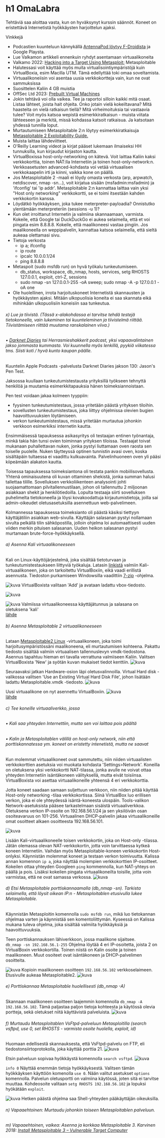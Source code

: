# h1 OmaLabra

Tehtäviä saa aloittaa vasta, kun on hyväksynyt kurssin säännöt. Koneet on eristettävä Internetistä hyökkäysten harjoittelun ajaksi.

Vinkkejä
+ Podcastien kuunteluun kännykällä [AntennaPod löytyy F-Droidista](https://f-droid.org/en/packages/de.danoeh.antennapod/) ja Google Playsta.
+ Lue Valkamon artikkeli ennenkuin ryhdyt asentamaan virtuaalikoneita
+ Valkamo 2022: [Hacking into a Target Using Metasploit:](https://tuomasvalkamo.com/PenTestCourse/week-2/) Metasploitable
+ Halutessasi voit käyttää myös muita virtualisointiympäristöjä kuin VirtualBoxia, esim Macilla UTM. Tämä edellyttää toki omaa soveltamista.
+ Virtuaalikoneiisin voi asentaa uusia verkkokortteja vain, kun ne ovat sammuksissa
+ Suosittelen Kaliin 4 GB muistia
+ OffSec Ltd 2023: [Prebuilt Virtual Machines](https://tuomasvalkamo.com/PenTestCourse/week-2/)
+ Jokin tehtävä voi olla vaikea. Tee ja raportoi silloin kaikki mitä osaat. Listaa lähteet, joista hait ohjeita. Onko jotain vielä kokeiltavana? Mitä haasteita on vielä ratkaisun tiellä? Mitä virheimoituksia tai vastaavia tulee? Voit myös katsoa wepistä esimerkkiratkaisun - muista viitata lähteeseen ja merkitä, missä kohdassa katsoit ratkaisua. Ja katsotaan yhdessä tunnilla loput.
+ Murtautumiseen Metasploitable 2:n löytyy esimerkkiratkaisuja [Metasploitable 2 Exploitability Guide.](https://docs.rapid7.com/metasploit/metasploitable-2-exploitability-guide)
+ Muista laittaa lähdeviitteet. 
+ O'Reilly Learning videot ja kirjat pääset lukemaan ilmaiseksi HH tunnuksilla, kun kirjaudut kirjaston kautta.
+ VirtualBoxissa host-only-networking on kätevä. Voit laittaa Kaliin kaksi verkkokorttia, toinen NAT:lla Internetiin ja toinen host-only-network:n. Verkkoasetusten advanced-kohdasta voi vetää virtuaalisen verkkokaapelin irti ja kiinni, vaikka kone on päällä.
+ Jos Metasploitable 2 -maali ei löydy omasta verkosta (arp, arpwatch, netdiscover, nmap -sn...), voit kirjatua sisään (msfadmin:msfadmin) ja 'ifconfig' tai 'ip addr'. Metasploitable 2:n kannattaa laittaa vain yksi "Host only networking" verkkokortti, se ei toimi itsestään kahden verkkokortin kanssa.
+ Löydätkö hyökkäyksen, joka tukee meterpreter-payloadia? Onnistutko ylentämään meterpreteriin (sessions -u 1)?
+ Kun olet irroittanut Internetin ja valmiina skannaamaan, varmista. Kokeile, että Google tai DuckDuckGo ei aukea selaimella, että et voi pingata esim 8.8.8.8. Kokeile, että maalikoneesi vastaa pingiin. Jos maalikoneella on weppipalvelin, kannattaa katsoa selaimella, että sieltä aukeaa olettamasi sivu.
+ Tietoja verkosta
  + ip a; ifconfig
  + ip route
  + ipcalc 10.0.0.1/24
  + ping 8.8.8.8
+ Metaspoit (sudo msfdb run) on hyvä työkalu tunkeutumiseen.
  + db_status, workspace, db_nmap, hosts, services, setg RHOSTS 127.0.0.1, exploit, ctrl-Z, sessions
  + sudo nmap -sn 127.0.0.1-255 -oA sweep; sudo nmap -A -p 127.0.0.1 -oA one
+ Ole huolellinen, irrota harjoituskoneet Internetistä skannausten ja hyökkäysten ajaksi. Mitään ulkopuolisia koneita ei saa skannata eikä mihinkään ulkopuolisiin koneisiin saa tunkeutua.

###### x) Lue ja tiivistä. (Tässä x-alakohdassa ei tarvitse tehdä testejä tietokoneella, vain lukeminen tai kuunteleminen ja tiivistelmä riittää. Tiivistämiseen riittää muutama ranskalainen viiva.)  
###### • [Darknet Diaries](https://darknetdiaries.com/) tai Herrasmieshakkerit podcast, yksi vapaavalintainen jakso jommasta kummasta. Voi kuunnella myös lenkillä, pyykiä viikatessa tms. Siisti koti / hyvä kunto kaupan päälle.

Kuuntelin Apple Podcasts -palvelusta Darknet Diaries jakson 130: Jason's Pen Test.

Jaksossa kuullaan tunkeutumistestausta yrityksillä työkseen tehnyttä henkilöä ja muutamia esimerkkitapauksia hänen toimeksiannoistaan. 

Pen test voidaan jakaa kolmeen tyyppiin:  
+ fyysinen tunkeutumistestaus, jossa yritetään päästä yrityksen tiloihin.
+ sovellusten tunkeutumistestaus, joka liittyy ohjelmissa olevien bugien haavoittuvuuksien löytämiseen. 
+ verkon tunkeutumistestaus, missä yritetään murtautua johonkin verkkoon esimerkiksi internetin kautta.

Ensimmäisessä tapauksessa asikasyritys oli testaajan entinen työnantaja, minkä takia hän tunsi ovien toiminnan yrityksen tiloissa. Testaajat toivat mukanaan puhallettavan nuken, jonka pystyi liuttamaan oven raosta sen toiselle puolelle. Nuken täytteyssä optinen tunnistin avasi oven, koska sisältäpäin tultaessa ei vaadittu kulkuavainta. Palvelinhuoneen oven yli pääsi kiipeämään alakaton kautta. 

Toisessa tapauksessa toimeksiantona oli testata pankin mobiilisovellusta. Yhtenä ominaisuutena oli kuvan ottaminen shekistä, jonka summan halusi tallettaa tilille. Sovelluksen verkkoliikenteen analysointi johti suojaamattomaan pilvitallennustilaan, johon oli tallennuttu 2 miljoonan asiakkaan shekit ja henkilötiedoilla. Lopulta testaaja siirti sovelluksen puhelimelta tietokoneella ja löysi kovakoodattuja kirjautumistietoja, joilla sai admin-oikeudet oletusasetuksilla asennettuun web-palvelimeen.

Kolmannessa tapauksessa toimeksianto oli päästä käsiksi tiettyyn käyttäjätiliin asiakkan web-sivulla. Käyttäjän salasanan pystyi nollamaan sivulta pelkällä tilin sähköpostilla, jolloin ohjelma loi automaattisesti uuden viiden merkin pituisen salasanan. Uuden heikon salasanan pystyi murtamaan brute-force-hyökkäyksellä. 

###### a) Asenna Kali virtuaalikoneeseen

Kali on Linux-käyttöjärjestelmä, joka sisältää tietoturvaan ja tunkeutumistestaukseen liittyviä työkaluja. Latasin [linkistä](https://cdimage.kali.org/kali-2023.1/kali-linux-2023.1-virtualbox-amd64.7z) valmiin Kali-virtuaalikoneen, joka on tarkoitettu VirtualBoxiin, eikä vaadi erillistä asennusta. Tiedoston purkamiseen Windowsilla vaadittiin [7-zip](https://www.7-zip.org/a/7z2201-x64.exe) -ohjelma.

![kuva](https://user-images.githubusercontent.com/103586741/228532671-41b6a9a9-d060-47d8-829b-d38152cf541b.png)
VirtualBoxista valitaan 'Add' ja avataan ladattu vbox-tiedosto.

![kuva](https://user-images.githubusercontent.com/103586741/228538045-f5ac3670-e48c-4136-a8a3-be49cdab4f50.png)

![kuva](https://user-images.githubusercontent.com/103586741/228539261-16ce9ab5-4183-4a37-bcd4-0111330ba28a.png)
Valmiissa virtuaalikoneessa käyttäjätunnus ja salasana on oletuksena 'kali'  
[lähde](https://www.kali.org/docs/virtualization/import-premade-virtualbox/)

###### b) Asenna Metasploitable 2 virtuaalikoneeseen

Lataan [Metasploitable2 Linux](https://sourceforge.net/projects/metasploitable/) -virtuaalikoneen, joka toimi harjoitusympäristössäni maalikoneena, eli murtautumisen kohteena. Pakattu tiedosto sisältää valmiin virtuaalisen tallennuslevyn vmdk-tiedostona. Asennus tapahtuu hieman eri tavalla verrattuna valmiiseen Kaliin. Valitsen VirtualBoxista 'New' ja syötän kuvan mukaiset tiedot kenttiin. 
![kuva](https://user-images.githubusercontent.com/103586741/228551582-c4bde08a-b3f3-4d3f-94ca-d28aec944418.png)

Seuraavaksi jatkan Hardware-osion läpi oletusvalinnoilla. Virtual Hard disk -valikossa valitsen 'Use an Existing Virtual Hard Disk File', johon lisätään ladattu Metasploitable.vmdk -tiedosto. 
![kuva](https://user-images.githubusercontent.com/103586741/228552382-8e3a0d57-7c3f-4772-a5e9-72fb35c1a098.png)

Uusi virtuaalikone on nyt asennettu VirtualBoxiin. 
![kuva](https://user-images.githubusercontent.com/103586741/228565145-9c217f89-6fdd-4381-9094-8929a64ab7af.png)  
[lähde ](https://www.geeksforgeeks.org/how-to-install-metasploitable-2-in-virtualbox/)

###### c) Tee koneille virtuaaliverkko, jossa
###### • Kali saa yhteyden Internettiin, mutta sen voi laittaa pois päältä
###### • Kalin ja Metasploitablen välillä on host-only network, niin että porttiskannatessa ym. koneet on eristetty intenetistä, mutta ne saavat

Kun molemmat virtuaalikoneet ovat sammutettu, niin niiden virtuaalisten verkkokorttien asetuksia voi muokata kohdasta 'Settings>Network'. Koneilla on oletuksena yksi verkkokortti NAT-tilassa, jonka avulle ne voivat ottaa yhteyden Internetiin isäntäkoneen välityksellä, mutta eivät toisiinsa. VirtualBoxista voi asettaa virtuaalikoneille yhteensä 4 eri verkkokorttia. 

Jotta koneet saadaan samaan suljettuun verkkoon, niin niiden pitää käyttää Host-only networking -tilaa verkkokortissa. Siinä VirtualBox luo erillisen verkon, joka ei ole yhteydessä isäntä-koneesta ulospäin. Tools-valikon Network-asetuksista pääsee tarkastelmaan sisäistä virtuaaliverkkoa. Oletuksena verkon IP-osoite on 192.168.56.1/24 ja sen yksilöivän osan osoiteavaruus on 101-256. Virtuaalinen DHCP-palvelin jakaa virtuaalikoneille omat osoitteet alkaen osoitteesta 192.168.56.101.  

![kuva](https://user-images.githubusercontent.com/103586741/228588977-27d5d34e-13c4-49f1-9437-e307e59581d0.png)

Lisään Kali-virtuaalikoneelle toisen verkkokortin, joka on Host-only -tilassa. Jätän olemassa olevan NAT-verkkokortin, jotta voin tarvittaessa kytkeä koneen Internetiin. Vaihdan myös Metasploitable-koneen verkkokortin Host-onlyksi. Käynnistän molemmat koneet ja testaan verkon toimivuutta. Kalissa annan komennon `ip a`, joka näyttää molempien verkkokorttien IP-osoitteet. Kokeilen ottaa yhteyden Googleen `ping` kommennolla, kun NAT-yhteys on päällä ja pois. Lisäksi kokeilen pingata virtuaalikoneilta toisille, jotta voin varmistaa, että ne ovat samassa verkossa. 
![kuva](https://user-images.githubusercontent.com/103586741/228597462-8c274ba2-c6d8-4a04-ade3-bf37b07a6783.png)


###### d) Etsi Metasploitable porttiskannaamalla (db_nmap -sn). Tarkista selaimella, että löysit oikean IP:n - Metasploitablen etusivulla lukee Metasploitable.

Käynnistän Metasploitin komennolla `sudo msfdb run`, mikä luo tietokannan ohjelmaa varten ja käynnistää sen komentoliittymän. Kyseessä on Kalissa mukana tuleva ohjelma, joka sisältää valmiita hyökkäyksiä ja haavoittuvuuksia.

Teen porttiskannauksen lähiverkkoon, jossa maalikone sijaitsee.  
`db_nmap -sn 192.168.56.1-255` Ohjelma löytää 4 eri IP-osoitetta, joista 2 on VirtualBoxin verkkokortilla. Toinen niistä on Kalin osoite ja toinen maalikoneen. Muut osoiteet ovat isäntäkoneen ja DHCP-palvelimen osoitteita. 

![kuva](https://user-images.githubusercontent.com/103586741/228621482-6bb9bca4-56e1-4c33-a389-645bd0f0d3e1.png)
Kopioin maalikoneen osoitteen `192.168.56.102` verkkoselaimeen. Etusivulle aukeaa Metasploitable2.
![kuva](https://user-images.githubusercontent.com/103586741/228621570-00aa823d-02c5-418b-8bbb-85395613166f.png)

###### e) Porttiskannaa Metasploitable huolellisesti (db_nmap -A)

Skannaan maalikoneen osoitteen laajemmin komennolla `db_nmap -A 192.168.56.102`. Tämä paljastaa paljon tietoja kohteesta ja käytössä olevia portteja, sekä oletukset niitä käyttävistä palveluista. 
![kuva](https://user-images.githubusercontent.com/103586741/228626393-923cdcf8-36aa-4072-bf5f-07bf203af58a.png)

###### f) Murtaudu Metasploitablen VsFtpd-palveluun Metasploitilla (search vsftpd, use 0, set RHOSTS - varmista osoite huolella, exploit, id)

Huomaan edellisestä skannauksesta, että VsFtpd-palvelu on FTP, eli tiedostonsiirtoprotokolla, joka käyttää porttia 21.
![kuva](https://user-images.githubusercontent.com/103586741/228901017-8d179432-36af-4e47-bf65-c7ee84b83a3f.png)

Etsin palveluun sopivaa hyökkäystä komennolla `search vsftpd`. 
![kuva](https://user-images.githubusercontent.com/103586741/228902231-ec1559e4-5792-4abe-8f29-706b51b03498.png)

`info 0` Näyttää enemmän tietoja hyökkäyksestä. Valitsen tämän hyökkäyksen käyttöön komenolla `use 0`. Nään valitut asetukset `options` komennolla. Palvelun oletusportti on valmiina käytössä, joten sitä ei tarvitse muuttaa. Kohdeosoite valitaan `setg RHOSTS 192.168.56.102` ja lopuksi hyökätään `exploit`.

![kuva](https://user-images.githubusercontent.com/103586741/228905973-a006318b-48e4-4697-803a-143b6929af0b.png)
Hetken päästä ohjelma saa Shell-yhteyden pääkäyttäjän oikeuksilla. 



###### n) Vapaaehtoinen: Murtaudu johonkin toiseen Metasploitablen palveluun.
###### m) Vapaaehtoinen, vaikea: Asenna ja korkkaa Metasploitable 3. Karvinen 2018: [Install Metasploitable 3 – Vulnerable Target Computer](https://terokarvinen.com/2018/install-metasploitable-3-vulnerable-target-computer/)
